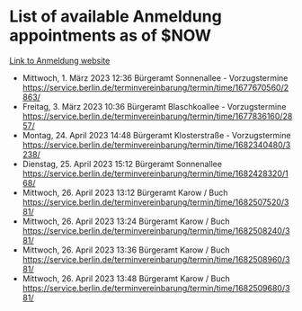 # List of available Anmeldung appointments as of $NOW
[Link to Anmeldung website](https://service.berlin.de/terminvereinbarung/termin/tag.php?termin=1&anliegen[]=120686&dienstleisterlist=122210,122217,327316,122219,327312,122227,327314,122231,327346,122243,327348,122254,122252,329742,122260,329745,122262,329748,122271,327278,122273,327274,122277,327276,330436,122280,327294,122282,327290,122284,327292,122291,327270,122285,327266,122286,327264,122296,327268,150230,329760,122297,327286,122294,327284,122312,329763,122314,329775,122304,327330,122311,327334,122309,327332,317869,122281,327352,122279,329772,122283,122276,327324,122274,327326,122267,329766,122246,327318,122251,327320,122257,327322,122208,327298,122226,327300&herkunft=http%3A%2F%2Fservice.berlin.de%2Fdienstleistung%2F120686%2F)
- Mittwoch, 1. März 2023 12:36 Bürgeramt Sonnenallee - Vorzugstermine https://service.berlin.de/terminvereinbarung/termin/time/1677670560/2863/
- Freitag, 3. März 2023 10:36 Bürgeramt Blaschkoallee - Vorzugstermine https://service.berlin.de/terminvereinbarung/termin/time/1677836160/2857/
- Montag, 24. April 2023 14:48 Bürgeramt Klosterstraße - Vorzugstermine https://service.berlin.de/terminvereinbarung/termin/time/1682340480/3238/
- Dienstag, 25. April 2023 15:12 Bürgeramt Sonnenallee https://service.berlin.de/terminvereinbarung/termin/time/1682428320/168/
- Mittwoch, 26. April 2023 13:12 Bürgeramt Karow / Buch https://service.berlin.de/terminvereinbarung/termin/time/1682507520/381/
- Mittwoch, 26. April 2023 13:24 Bürgeramt Karow / Buch https://service.berlin.de/terminvereinbarung/termin/time/1682508240/381/
- Mittwoch, 26. April 2023 13:36 Bürgeramt Karow / Buch https://service.berlin.de/terminvereinbarung/termin/time/1682508960/381/
- Mittwoch, 26. April 2023 13:48 Bürgeramt Karow / Buch https://service.berlin.de/terminvereinbarung/termin/time/1682509680/381/
